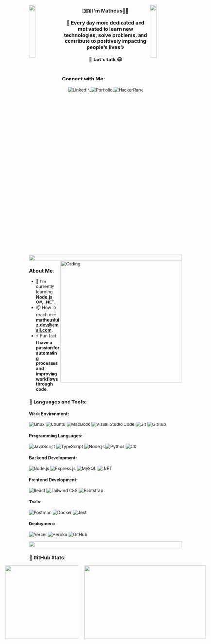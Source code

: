 <img align="left" src="https://user-images.githubusercontent.com/65187002/144930161-2f783401-8d27-4fdf-a2f7-cc0ba32f1f1f.gif" width="21%" style="display:inline;"><img align="right" src="https://user-images.githubusercontent.com/65187002/144930161-2f783401-8d27-4fdf-a2f7-cc0ba32f1f1f.gif" width="21%" style="display:inline;">

<h3 align="center"> 🇧🇷  I'm Matheus👨‍💻<br><br> 🚀 Every day more dedicated and motivated to learn new technologies, solve problems, and contribute to positively impacting people's lives✨ <br><br>
💬 Let's talk 😃 <br><br>
</h2>

### Connect with Me:
<p align="center">
  <a href="https://www.linkedin.com/in/matheus" target="_blank">
    <img align="center" src="https://img.shields.io/badge/LinkedIn-0A66C2?style=for-the-badge&logo=linkedin&logoColor=white" alt="LinkedIn" />
  </a>
  <a href="https://mathdev.vercel.app/" target="_blank">
    <img align="center" src="https://img.shields.io/badge/Portfolio-00C7B7?style=for-the-badge&logo=vercel&logoColor=white" alt="Portfolio" />
  </a>
  <a href="https://www.hackerrank.com/profile/matheus_luizs" target="_blank">
    <img align="center" src="https://img.shields.io/badge/HackerRank-2EC866?style=for-the-badge&logo=hackerrank&logoColor=white" alt="HackerRank" />
  </a>
</p>



<img src="https://i.imgur.com/dBaSKWF.gif" height="20" width="100%">

<img align="right" alt="Coding" width="400" src="https://user-images.githubusercontent.com/74038190/229223263-cf2e4b07-2615-4f87-9c38-e37600f8381a.gif">

### About Me:
- 🌱 I’m currently learning **Node.js, C#, .NET**.
- 📫 How to reach me: **matheusluiz.dev@gmail.com**.
- ⚡ Fun fact: **I have a passion for automating processes and improving workflows through code**.

### 🧰 Languages and Tools:

#### **Work Environment:**
<p align="left">
  <img src="https://img.shields.io/badge/Linux-FCC624?style=for-the-badge&logo=linux&logoColor=black" alt="Linux" />
  <img src="https://img.shields.io/badge/Ubuntu-E95420?style=for-the-badge&logo=ubuntu&logoColor=white" alt="Ubuntu" />
  <img src="https://img.shields.io/badge/MacBook-333333?style=for-the-badge&logo=apple&logoColor=white" alt="MacBook" />
  <img src="https://img.shields.io/badge/Visual%20Studio%20Code-0078d7?style=for-the-badge&logo=visual-studio-code&logoColor=white" alt="Visual Studio Code" />
  <img src="https://img.shields.io/badge/Git-F05032?style=for-the-badge&logo=git&logoColor=white" alt="Git" />
  <img src="https://img.shields.io/badge/GitHub-181717?style=for-the-badge&logo=github&logoColor=white" alt="GitHub" />
</p>

#### **Programming Languages:**
<p align="left">
  <img src="https://img.shields.io/badge/JavaScript-F7DF1E?style=for-the-badge&logo=javascript&logoColor=black" alt="JavaScript" />
  <img src="https://img.shields.io/badge/TypeScript-3178C6?style=for-the-badge&logo=typescript&logoColor=white" alt="TypeScript" />
  <img src="https://img.shields.io/badge/Node.js-339933?style=for-the-badge&logo=nodedotjs&logoColor=white" alt="Node.js" />
  <img src="https://img.shields.io/badge/Python-3776AB?style=for-the-badge&logo=python&logoColor=white" alt="Python" />
  <img src="https://img.shields.io/badge/C%23-239120?style=for-the-badge&logo=c-sharp&logoColor=white" alt="C#" />
</p>

#### **Backend Development:**
<p align="left">
  <img src="https://img.shields.io/badge/Node.js-339933?style=for-the-badge&logo=nodedotjs&logoColor=white" alt="Node.js" />
  <img src="https://img.shields.io/badge/Express.js-000000?style=for-the-badge&logo=express&logoColor=white" alt="Express.js" />
  <img src="https://img.shields.io/badge/MySQL-4479A1?style=for-the-badge&logo=mysql&logoColor=white" alt="MySQL" />
  <img src="https://img.shields.io/badge/.NET-512BD4?style=for-the-badge&logo=dotnet&logoColor=white" alt=".NET" />
</p>

#### **Frontend Development:**
<p align="left">
  <img src="https://img.shields.io/badge/React-20232A?style=for-the-badge&logo=react&logoColor=61DAFB" alt="React" />
  <img src="https://img.shields.io/badge/Tailwind_CSS-38B2AC?style=for-the-badge&logo=tailwind-css&logoColor=white" alt="Tailwind CSS" />
  <img src="https://img.shields.io/badge/Bootstrap-563D7C?style=for-the-badge&logo=bootstrap&logoColor=white" alt="Bootstrap" />
</p>

#### **Tools:**
<p align="left">
  <img src="https://img.shields.io/badge/Postman-FF6C37?style=for-the-badge&logo=postman&logoColor=white" alt="Postman" />
  <img src="https://img.shields.io/badge/Docker-2496ED?style=for-the-badge&logo=docker&logoColor=white" alt="Docker" />
  <img src="https://img.shields.io/badge/Jest-C21325?style=for-the-badge&logo=jest&logoColor=white" alt="Jest" />
</p>


#### **Deployment:**
<p align="left">
  <img src="https://img.shields.io/badge/vercel-black?style=for-the-badge&logo=vercel&logoColor=white" alt="Vercel" />
  <img src="https://img.shields.io/badge/Heroku-purple?style=for-the-badge&logo=heroku&logoColor=white" alt="Heroku" />
  <img src="https://img.shields.io/badge/GitHub-black?style=for-the-badge&logo=github&logoColor=white" alt="GitHub" />
</p>

<img src="https://i.imgur.com/dBaSKWF.gif" height="20" width="100%">


### 🥇 GitHub Stats:
<div align="center" style="display: flex; justify-content: center; gap: 20px;">
   <img height="240px" src="https://github-readme-stats.vercel.app/api?username=Mathluiz23&show_icons=true&theme=dark"/>
   <img width="400px" height="240px" src="https://github-readme-stats.vercel.app/api/top-langs/?username=Mathluiz23&layout=compact&langs_count=5200&theme=dracula&count"/>
</div>



